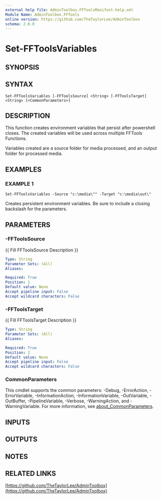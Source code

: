 ```yaml
---
external help file: AdminToolbox.FFToolsManifest-help.xml
Module Name: AdminToolbox.FFTools
online version: https://github.com/TheTaylorLee/AdminToolbox
schema: 2.0.0
---
```


# Set-FFToolsVariables

## SYNOPSIS

## SYNTAX

```
Set-FFToolsVariables [-FFToolsSource] <String> [-FFToolsTarget] <String> [<CommonParameters>]
```

## DESCRIPTION
This function creates environment variables that persist after powershell closes.
The created variables will be used across multiple FFTools Functions.

Variables created are a source folder for media processed, and an output folder for processed media.

## EXAMPLES

### EXAMPLE 1
```
Set-FFToolsVariables -Source "c:\media\"" -Target "c:\media\out\"
```

Creates persistent environment variables.
Be sure to include a closing backslash for the parameters.

## PARAMETERS

### -FFToolsSource
{{ Fill FFToolsSource Description }}

```yaml
Type: String
Parameter Sets: (All)
Aliases:

Required: True
Position: 1
Default value: None
Accept pipeline input: False
Accept wildcard characters: False
```

### -FFToolsTarget
{{ Fill FFToolsTarget Description }}

```yaml
Type: String
Parameter Sets: (All)
Aliases:

Required: True
Position: 2
Default value: None
Accept pipeline input: False
Accept wildcard characters: False
```

### CommonParameters
This cmdlet supports the common parameters: -Debug, -ErrorAction, -ErrorVariable, -InformationAction, -InformationVariable, -OutVariable, -OutBuffer, -PipelineVariable, -Verbose, -WarningAction, and -WarningVariable. For more information, see [about_CommonParameters](http://go.microsoft.com/fwlink/?LinkID=113216).

## INPUTS

## OUTPUTS

## NOTES

## RELATED LINKS

[https://github.com/TheTaylorLee/AdminToolbox](https://github.com/TheTaylorLee/AdminToolbox)

